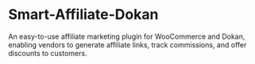 # Smart-Affiliate-Dokan
An easy-to-use affiliate marketing plugin for WooCommerce and Dokan, enabling vendors to generate affiliate links, track commissions, and offer discounts to customers.
